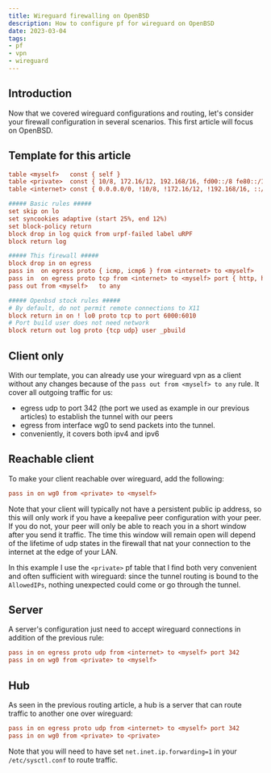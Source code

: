 ```yaml
---
title: Wireguard firewalling on OpenBSD
description: How to configure pf for wireguard on OpenBSD
date: 2023-03-04
tags:
- pf
- vpn
- wireguard
---
```


## Introduction

Now that we covered wireguard configurations and routing, let's consider your firewall configuration in several scenarios. This first article will focus on OpenBSD.

## Template for this article
```cfg
table <myself>   const { self }
table <private>  const { 10/8, 172.16/12, 192.168/16, fd00::/8 fe80::/10 }
table <internet> const { 0.0.0.0/0, !10/8, !172.16/12, !192.168/16, ::/0, fe80::/10, !fd00::/8 }

##### Basic rules #####
set skip on lo
set syncookies adaptive (start 25%, end 12%)
set block-policy return
block drop in log quick from urpf-failed label uRPF
block return log

##### This firewall #####
block drop in on egress
pass in  on egress proto { icmp, icmp6 } from <internet> to <myself>
pass in  on egress proto tcp from <internet> to <myself> port { http, https, imaps, smtp, smtps, ssh, submission }
pass out from <myself>   to any

##### Openbsd stock rules #####
# By default, do not permit remote connections to X11
block return in on ! lo0 proto tcp to port 6000:6010
# Port build user does not need network
block return out log proto {tcp udp} user _pbuild
```

## Client only

With our template, you can already use your wireguard vpn as a client without any changes because of the `pass out from <myself> to any` rule. It cover all outgoing traffic for us:
- egress udp to port 342 (the port we used as example in our previous articles) to establish the tunnel with our peers
- egress from interface wg0 to send packets into the tunnel.
- conveniently, it covers both ipv4 and ipv6

## Reachable client

To make your client reachable over wireguard, add the following:
```cfg
pass in on wg0 from <private> to <myself>
```

Note that your client will typically not have a persistent public ip address, so this will only work if you have a keepalive peer configuration with your peer. If you do not, your peer will only be able to reach you in a short window after you send it traffic. The time this window will remain open will depend of the lifetime of udp states in the firewall that nat your connection to the internet at the edge of your LAN.

In this example I use the `<private>` pf table that I find both very convenient and often sufficient with wireguard: since the tunnel routing is bound to the `AllowedIPs`, nothing unexpected could come or go through the tunnel.

## Server

A server's configuration just need to accept wireguard connections in addition of the previous rule:
```cfg
pass in on egress proto udp from <internet> to <myself> port 342
pass in on wg0 from <private> to <myself>
```

## Hub

As seen in the previous routing article, a hub is a server that can route traffic to another one over wireguard:
```cfg
pass in on egress proto udp from <internet> to <myself> port 342
pass in on wg0 from <private> to <private>
```

Note that you will need to have set `net.inet.ip.forwarding=1` in your `/etc/sysctl.conf` to route traffic.
